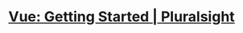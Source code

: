 # [Vue: Getting Started | Pluralsight](https://app.pluralsight.com/library/courses/vue-getting-started/table-of-contents)